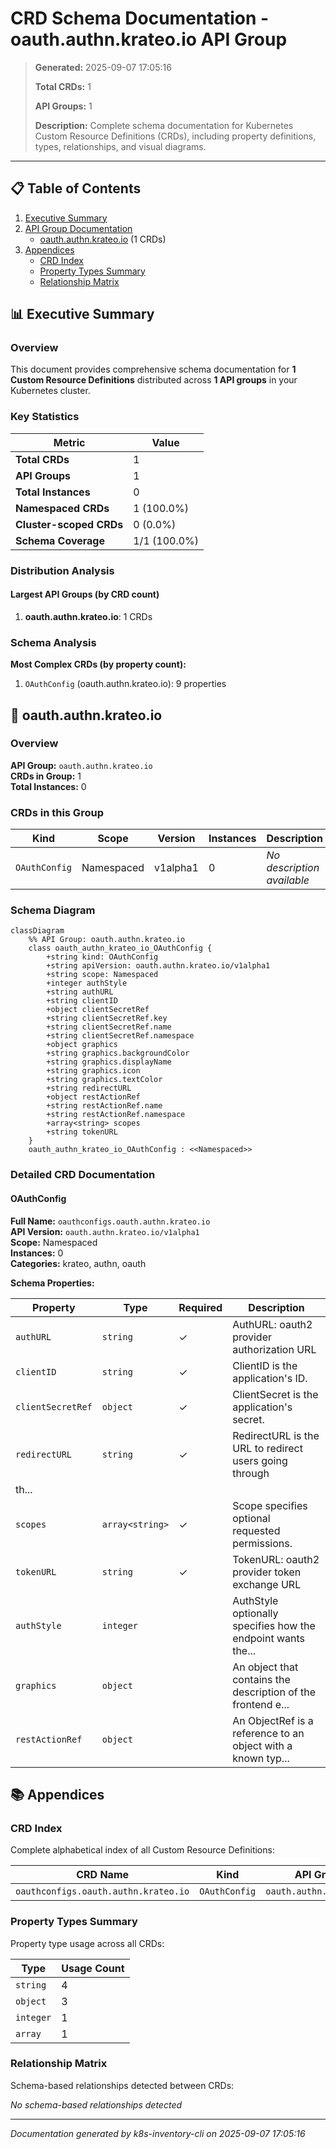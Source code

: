 # CRD Schema Documentation - oauth.authn.krateo.io API Group

> **Generated:** 2025-09-07 17:05:16
> 
> **Total CRDs:** 1
> 
> **API Groups:** 1
> 
> **Description:** Complete schema documentation for Kubernetes Custom Resource Definitions (CRDs), including property definitions, types, relationships, and visual diagrams.

---

## 📋 Table of Contents

1. [Executive Summary](#-executive-summary)
2. [API Group Documentation](#-api-group-documentation)
   - [oauth.authn.krateo.io](#oauthauthnkrateoio) (1 CRDs)
3. [Appendices](#-appendices)
   - [CRD Index](#crd-index)
   - [Property Types Summary](#property-types-summary)
   - [Relationship Matrix](#relationship-matrix)

## 📊 Executive Summary

### Overview

This document provides comprehensive schema documentation for **1 Custom Resource Definitions** distributed across **1 API groups** in your Kubernetes cluster.

### Key Statistics

| Metric | Value |
|--------|-------|
| **Total CRDs** | 1 |
| **API Groups** | 1 |
| **Total Instances** | 0 |
| **Namespaced CRDs** | 1 (100.0%) |
| **Cluster-scoped CRDs** | 0 (0.0%) |
| **Schema Coverage** | 1/1 (100.0%) |

### Distribution Analysis

#### Largest API Groups (by CRD count)

1. **oauth.authn.krateo.io**: 1 CRDs

### Schema Analysis

**Most Complex CRDs (by property count):**

1. `OAuthConfig` (oauth.authn.krateo.io): 9 properties


## 📁 oauth.authn.krateo.io

### Overview

**API Group:** `oauth.authn.krateo.io`  
**CRDs in Group:** 1  
**Total Instances:** 0

### CRDs in this Group

| Kind | Scope | Version | Instances | Description |
|------|-------|---------|-----------|-------------|
| `OAuthConfig` | Namespaced | v1alpha1 | 0 | *No description available* |

### Schema Diagram

```mermaid
classDiagram
    %% API Group: oauth.authn.krateo.io
    class oauth_authn_krateo_io_OAuthConfig {
        +string kind: OAuthConfig
        +string apiVersion: oauth.authn.krateo.io/v1alpha1
        +string scope: Namespaced
        +integer authStyle
        +string authURL
        +string clientID
        +object clientSecretRef
        +string clientSecretRef.key
        +string clientSecretRef.name
        +string clientSecretRef.namespace
        +object graphics
        +string graphics.backgroundColor
        +string graphics.displayName
        +string graphics.icon
        +string graphics.textColor
        +string redirectURL
        +object restActionRef
        +string restActionRef.name
        +string restActionRef.namespace
        +array<string> scopes
        +string tokenURL
    }
    oauth_authn_krateo_io_OAuthConfig : <<Namespaced>>
```
### Detailed CRD Documentation

#### OAuthConfig

**Full Name:** `oauthconfigs.oauth.authn.krateo.io`  
**API Version:** `oauth.authn.krateo.io/v1alpha1`  
**Scope:** Namespaced  
**Instances:** 0  
**Categories:** krateo, authn, oauth  

**Schema Properties:**

| Property | Type | Required | Description |
|----------|------|----------|-------------|
| `authURL` | `string` | ✓ | AuthURL: oauth2 provider authorization URL |
| `clientID` | `string` | ✓ | ClientID is the application's ID. |
| `clientSecretRef` | `object` | ✓ | ClientSecret is the application's secret. |
| `redirectURL` | `string` | ✓ | RedirectURL is the URL to redirect users going through
th... |
| `scopes` | `array<string>` | ✓ | Scope specifies optional requested permissions. |
| `tokenURL` | `string` | ✓ | TokenURL: oauth2 provider token exchange URL |
| `authStyle` | `integer` |  | AuthStyle optionally specifies how the endpoint wants the... |
| `graphics` | `object` |  | An object that contains the description of the frontend e... |
| `restActionRef` | `object` |  | An ObjectRef is a reference to an object with a known typ... |




## 📚 Appendices

### CRD Index

Complete alphabetical index of all Custom Resource Definitions:

| CRD Name | Kind | API Group | Scope | Instances |
|----------|------|-----------|-------|-----------|
| `oauthconfigs.oauth.authn.krateo.io` | `OAuthConfig` | `oauth.authn.krateo.io` | Namespaced | 0 |

### Property Types Summary

Property type usage across all CRDs:

| Type | Usage Count |
|------|-------------|
| `string` | 4 |
| `object` | 3 |
| `integer` | 1 |
| `array` | 1 |

### Relationship Matrix

Schema-based relationships detected between CRDs:

*No schema-based relationships detected*


---

*Documentation generated by k8s-inventory-cli on 2025-09-07 17:05:16*